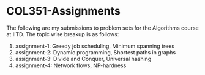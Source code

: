 # COL351-Assignments
The following are my submissions to problem sets for the Algorithms course at IITD. The topic wise breakup is as follows:
1. assignment-1: Greedy job scheduling, Minimum spanning trees
2. assignment-2: Dynamic programming, Shortest paths in graphs 
3. assignment-3: Divide and Conquer, Universal hashing
4. assignment-4: Network flows, NP-hardness
